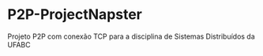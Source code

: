 # P2P-ProjectNapster
Projeto P2P com conexão TCP para a disciplina de Sistemas Distribuídos da UFABC
